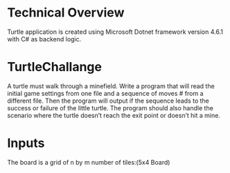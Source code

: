 # Technical Overview
Turtle application is created using Microsoft Dotnet framework version 4.6.1 with C# as backend logic.

# TurtleChallange
A turtle must walk through a minefield. Write a program that will read the initial game settings from one file and a sequence of moves #   from a different file.
Then the program will output if the sequence leads to the success or failure of the little turtle.
The program should also handle the scenario where the turtle doesn’t reach the exit point or doesn’t hit a mine.

# Inputs
The board is a grid of n by m number of tiles:(5x4 Board)
